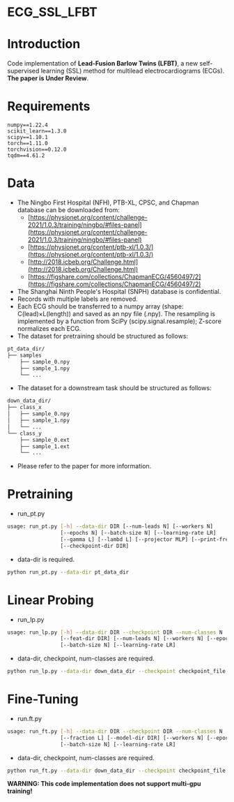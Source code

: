 # ECG_SSL_LFBT

# Introduction
Code implementation of **Lead-Fusion Barlow Twins (LFBT)**, a new self-supervised learning (SSL) method for multilead electrocardiograms (ECGs).
**The paper is Under Review**.
# Requirements
```
numpy==1.22.4
scikit_learn==1.3.0
scipy==1.10.1
torch==1.11.0
torchvision==0.12.0
tqdm==4.61.2
```
# Data
- The Ningbo First Hospital (NFH), PTB-XL, CPSC, and Chapman database can be downloaded from:
  - [https://physionet.org/content/challenge-2021/1.0.3/training/ningbo/#files-panel](https://physionet.org/content/challenge-2021/1.0.3/training/ningbo/#files-panel)
  - [https://physionet.org/content/ptb-xl/1.0.3/](https://physionet.org/content/ptb-xl/1.0.3/)
  - [http://2018.icbeb.org/Challenge.html](http://2018.icbeb.org/Challenge.html)
  - [https://figshare.com/collections/ChapmanECG/4560497/2](https://figshare.com/collections/ChapmanECG/4560497/2)
- The Shanghai Ninth People's Hospital (SNPH) database is confidential. 
- Records with multiple labels are removed. 
- Each ECG should be transferred to a numpy array (shape: C(lead)×L(length)) and saved as an npy file (.npy). The resampling is implemented by a function from SciPy (scipy.signal.resample); Z-score normalizes each ECG.
- The dataset for pretraining should be structured as follows:
```bash
pt_data_dir/
├── samples
    ├── sample_0.npy
    ├── sample_1.npy
    └── ...
```

- The dataset for a downstream task should be structured as follows:
```bash
down_data_dir/
├── class_x
│   ├── sample_0.npy
│   ├── sample_1.npy
│   └── ...
└── class_y
    ├── sample_0.ext
    ├── sample_1.ext
    └── ...
```
- Please refer to the paper for more information. 
# Pretraining

- run_pt.py
```bash
usage: run_pt.py [-h] --data-dir DIR [--num-leads N] [--workers N]
                 [--epochs N] [--batch-size N] [--learning-rate LR]
                 [--gamma L] [--lambd L] [--projector MLP] [--print-freq N]
                 [--checkpoint-dir DIR]
```

- data-dir is required.
```bash
python run_pt.py --data-dir pt_data_dir
```
# Linear Probing

- run_lp.py
```bash
usage: run_lp.py [-h] --data-dir DIR --checkpoint DIR --num-classes N
                 [--feat-dir DIR] [--num-leads N] [--workers N] [--epochs N]
                 [--batch-size N] [--learning-rate LR]
```

- data-dir, checkpoint, num-classes are required.
```bash
python run_lp.py --data-dir down_data_dir --checkpoint checkpoint_file --num-classes N
```
# Fine-Tuning

- run.ft.py
```bash
usage: run_ft.py [-h] --data-dir DIR --checkpoint DIR --num-classes N
                 [--fraction L] [--model-dir DIR] [--workers N] [--epochs N]
                 [--batch-size N] [--learning-rate LR]
```

- data-dir, checkpoint, num-classes are required.
```bash
python run_ft.py --data-dir down_data_dir --checkpoint checkpoint_file --num-classes N
```


**WARNING: This code implementation does not support multi-gpu training!**